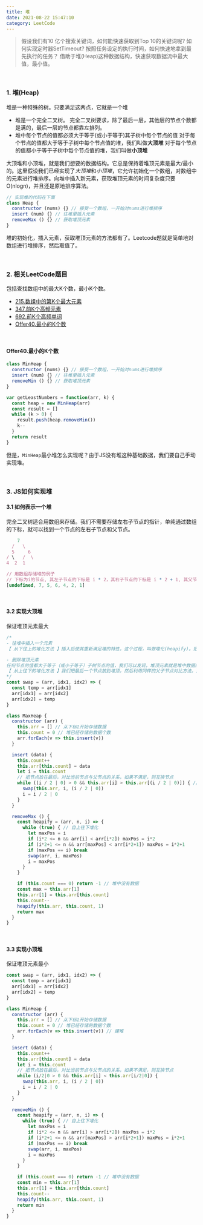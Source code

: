 ```yaml
---
title: 堆
date: 2021-08-22 15:47:10
category: LeetCode
---
```

> 假设我们有10 亿个搜索关键词，如何能快速获取到Top 10的关键词呢? 
如何实现定时器SetTimeout? 按照任务设定的执行时间，如何快速地拿到最先执行的任务？
借助于堆(Heap)这种数据结构，快速获取数据流中最大值，最小值。


<br/>

### 1. 堆(Heap)
堆是一种特殊的树。只要满足这两点，它就是一个堆
- 堆是一个完全二叉树。
  完全二叉树要求，除了最后一层，其他层的节点个数都是满的，最后一层的节点都靠左排列。
- 堆中每个节点的值都必须大于等于(或小于等于)其子树中每个节点的值
  对于每个节点的值都大于等于子树中每个节点值的堆，我们叫做**大顶堆**
  对于每个节点的值都小于等于子树中每个节点值的堆，我们叫做**小顶堆**
 
大顶堆和小顶堆，就是我们想要的数据结构。它总是保持着堆顶元素是最大/最小的。这里假设我们已经实现了*大顶堆*和*小顶堆*，它允许初始化一个数组，对数组中的元素进行堆排序。向堆中插入新元素，获取堆顶元素的时间复杂度只要 O(nlogn)，并且还是原地排序算法。
```js
// 实现堆的代码在下面
class Heap {
  constructor (nums) {} // 接受一个数组，一开始对nums进行堆排序
  insert (num) {} // 往堆里插入元素
  removeMax () {} // 获取堆顶元素
}
```

堆的初始化，插入元素，获取堆顶元素的方法都有了。Leetcode题就是简单地对数组进行堆排序，然后取值了。

<br/>

### 2. 相关LeetCode题目
包括查找数组中的最大K个数，最小K个数。
- [215.数组中的第K个最大元素](https://github.com/ufresh2013/-algorithm015/blob/master/Heap/215.%E6%95%B0%E7%BB%84%E4%B8%AD%E7%9A%84%E7%AC%ACK%E4%B8%AA%E6%9C%80%E5%A4%A7%E5%85%83%E7%B4%A0.md) 
- [347.前K个高频元素](https://github.com/ufresh2013/-algorithm015/blob/master/Heap/692.%E5%89%8DK%E4%B8%AA%E9%AB%98%E9%A2%91%E5%85%83%E7%B4%A0.md) 
- [692.前K个高频单词](https://github.com/ufresh2013/-algorithm015/blob/master/Heap/692.%E5%89%8DK%E4%B8%AA%E9%AB%98%E9%A2%91%E5%8D%95%E8%AF%8D.md) 
- [Offer40.最小的K个数](https://github.com/ufresh2013/-algorithm015/blob/master/Heap/Offer40.%E6%9C%80%E5%B0%8F%E7%9A%84k%E4%B8%AA%E6%95%B0.md) 


<br/>

#### **Offer40.最小的K个数**
```js
class MinHeap {
  constructor (nums) {} // 接受一个数组，一开始对nums进行堆排序
  insert (num) {} // 往堆里插入元素
  removeMin () {} // 获取堆顶元素
}

var getLeastNumbers = function(arr, k) {
  const heap = new MinHeap(arr)
  const result = []
  while (k > 0) {
    result.push(heap.removeMin())
    k--
  }
  return result
}
```
但是，`MinHeap`最小堆怎么实现呢？由于JS没有堆这种基础数据，我们要自己手动实现堆。

<br/>

### 3. JS如何实现堆
#### 3.1 如何表示一个堆
完全二叉树适合用数组来存储。我们不需要存储左右子节点的指针，单纯通过数组的下标，就可以找到一个节点的左右子节点和父节点。
```js
    7
  /   \
  5     6
/ \   /  \
4  2  1

// 用数组存储堆的例子
// 下标为i的节点, 其左子节点的下标是 i * 2，其右子节点的下标是 i * 2 + 1, 其父节点下标为 Math.floor(i / 2)
[undefined, 7, 5, 6, 4, 2, 1]
```

<br/>

#### 3.2 实现大顶堆
保证堆顶元素最大
```js
/* 
- 往堆中插入一个元素
【 从下往上的堆化方法 】插入后使其重新满足堆的特性，这个过程，叫做堆化(heapify)。把节点放在最后，如果不满足子节点小于等于父节点的大小关系，就互换两个节点，一直重复这个过程，直到满足这种大小关系。

- 删除堆顶元素
任何节点的值都大于等于（或小于等于）子树节点的值，我们可以发现，堆顶元素就是堆中数据的最大值或最小值。
【 从上往下的堆化方法 】我们把最后一个节点放到堆顶，然后利用同样的父子节点对比方法。对于不满足父子节点关系的，互换两个节点，并重复进行这个过程。
*/
const swap = (arr, idx1, idx2) => {
  const temp = arr[idx1]
  arr[idx1] = arr[idx2]
  arr[idx2] = temp
}

class MaxHeap {
  constructor (arr) {
    this.arr = [] // 从下标1开始存储数据
    this.count = 0 // 堆已经存储的数据个数
    arr.forEach(v => this.insert(v))
  }

  insert (data) {
    this.count++
    this.arr[this.count] = data
    let i = this.count
    // 把节点放在最后，对比当前节点与父节点的关系，如果不满足，则互换节点
    while ((i / 2 | 0) > 0 && this.arr[i] > this.arr[(i / 2 | 0)]) { // 自下往上堆化
      swap(this.arr, i, (i / 2 | 0))
      i = i / 2 | 0
    }
  }

  removeMax () {
    const heapify = (arr, n, i) => {
      while (true) { // 自上往下堆化
        let maxPos = i
        if (i*2 <= n && arr[i] < arr[i*2]) maxPos = i*2
        if (i*2+1 <= n && arr[maxPos] < arr[i*2+1]) maxPos = i*2+1
        if (maxPos == i) break
        swap(arr, i, maxPos)
        i = maxPos
      }
    }

    if (this.count === 0) return -1 // 堆中没有数据
    const max = this.arr[1]
    this.arr[1] = this.arr[this.count]
    this.count--
    heapify(this.arr, this.count, 1)
    return max
  }
}
```

<br/>

#### 3.3 实现小顶堆
保证堆顶元素最小
```js
const swap = (arr, idx1, idx2) => {
  const temp = arr[idx1]
  arr[idx1] = arr[idx2]
  arr[idx2] = temp
}

class MinHeap {
  constructor (arr) {
    this.arr = [] // 从下标1开始存储数据
    this.count = 0 // 堆已经存储的数据个数
    arr.forEach(v => this.insert(v)) // 建堆
  }

  insert (data) {
    this.count++
    this.arr[this.count] = data
    let i = this.count
    // 把节点放在最后，对比当前节点与父节点的关系，如果不满足，则互换节点
    while (i/2|0 > 0 && this.arr[i] < this.arr[i/2|0]) {
      swap(this.arr, i, (i / 2 | 0))
      i = i / 2 | 0
    }
  }
  
  removeMin () {
    const heapify = (arr, n, i) => {
      while (true) { // 自上往下堆化
        let maxPos = i
        if (i*2 <= n && arr[i] > arr[i*2]) maxPos = i*2
        if (i*2+1 <= n && arr[maxPos] > arr[i*2+1]) maxPos = i*2+1
        if (maxPos == i) break
        swap(arr, i, maxPos)
        i = maxPos
      }
    }

    if (this.count === 0) return -1 // 堆中没有数据
    const min = this.arr[1]
    this.arr[1] = this.arr[this.count]
    this.count--
    heapify(this.arr, this.count, 1)
    return min
  }
}
```
<br/>